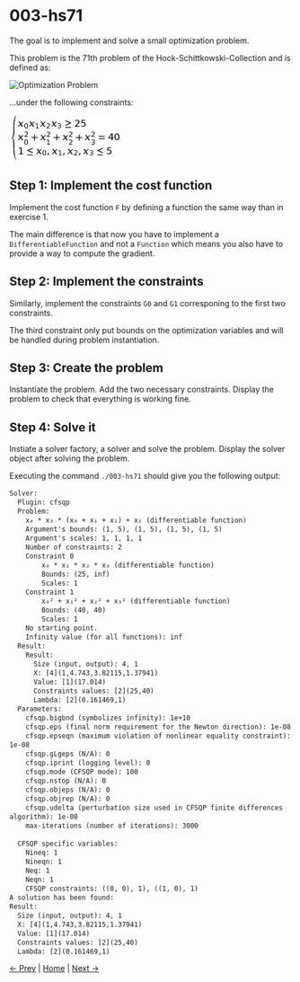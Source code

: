 003-hs71
========

The goal is to implement and solve a small optimization problem.

This problem is the 71th problem of the Hock-Schittkowski-Collection
and is defined as:

![Optimization Problem](doc/problem.png)

...under the following constraints:

![Optimization Problem](doc/constraints.png)

Step 1: Implement the cost function
-----------------------------------

Implement the cost function `F` by defining a function the same way than
in exercise 1.

The main difference is that now you have to implement a
`DifferentiableFunction` and not a `Function` which means you also
have to provide a way to compute the gradient.


Step 2: Implement the constraints
---------------------------------

Similarly, implement the constraints `G0` and `G1` corresponing to the
first two constraints.

The third constraint only put bounds on the optimization variables and
will be handled during problem instantiation.


Step 3: Create the problem
--------------------------

Instantiate the problem. Add the two necessary constraints. Display
the problem to check that everything is working fine.


Step 4: Solve it
----------------

Instiate a solver factory, a solver and solve the problem. Display the
solver object after solving the problem.


Executing the command `./003-hs71` should give you the following
output:


    Solver:
      Plugin: cfsqp
      Problem:
        x₀ * x₃ * (x₀ + x₁ + x₂) + x₂ (differentiable function)
        Argument's bounds: (1, 5), (1, 5), (1, 5), (1, 5)
        Argument's scales: 1, 1, 1, 1
        Number of constraints: 2
        Constraint 0
            x₀ * x₁ * x₂ * x₃ (differentiable function)
            Bounds: (25, inf)
            Scales: 1
        Constraint 1
            x₀² + x₁² + x₂² + x₃² (differentiable function)
            Bounds: (40, 40)
            Scales: 1
        No starting point.
        Infinity value (for all functions): inf
      Result:
        Result:
          Size (input, output): 4, 1
          X: [4](1,4.743,3.82115,1.37941)
          Value: [1](17.014)
          Constraints values: [2](25,40)
          Lambda: [2](0.161469,1)
      Parameters:
        cfsqp.bigbnd (symbolizes infinity): 1e+10
        cfsqp.eps (final norm requirement for the Newton direction): 1e-08
        cfsqp.epseqn (maximum violation of nonlinear equality constraint): 1e-08
        cfsqp.gLgeps (N/A): 0
        cfsqp.iprint (logging level): 0
        cfsqp.mode (CFSQP mode): 100
        cfsqp.nstop (N/A): 0
        cfsqp.objeps (N/A): 0
        cfsqp.objrep (N/A): 0
        cfsqp.udelta (perturbation size used in CFSQP finite differences algorithm): 1e-08
        max-iterations (number of iterations): 3000

      CFSQP specific variables:
        Nineq: 1
        Nineqn: 1
        Neq: 1
        Neqn: 1
        CFSQP constraints: ((0, 0), 1), ((1, 0), 1)
    A solution has been found:
    Result:
      Size (input, output): 4, 1
      X: [4](1,4.743,3.82115,1.37941)
      Value: [1](17.014)
      Constraints values: [2](25,40)
      Lambda: [2](0.161469,1)



[← Prev][ex2] | [Home][main] | [Next →][ex4]

 [main]: https://github.com/roboptim/roboptim-tutorial/
 [ex2]: https://github.com/roboptim/roboptim-tutorial/tree/master/src/002-filter
 [ex4]: https://github.com/roboptim/roboptim-tutorial/tree/master/src/004-bspline
